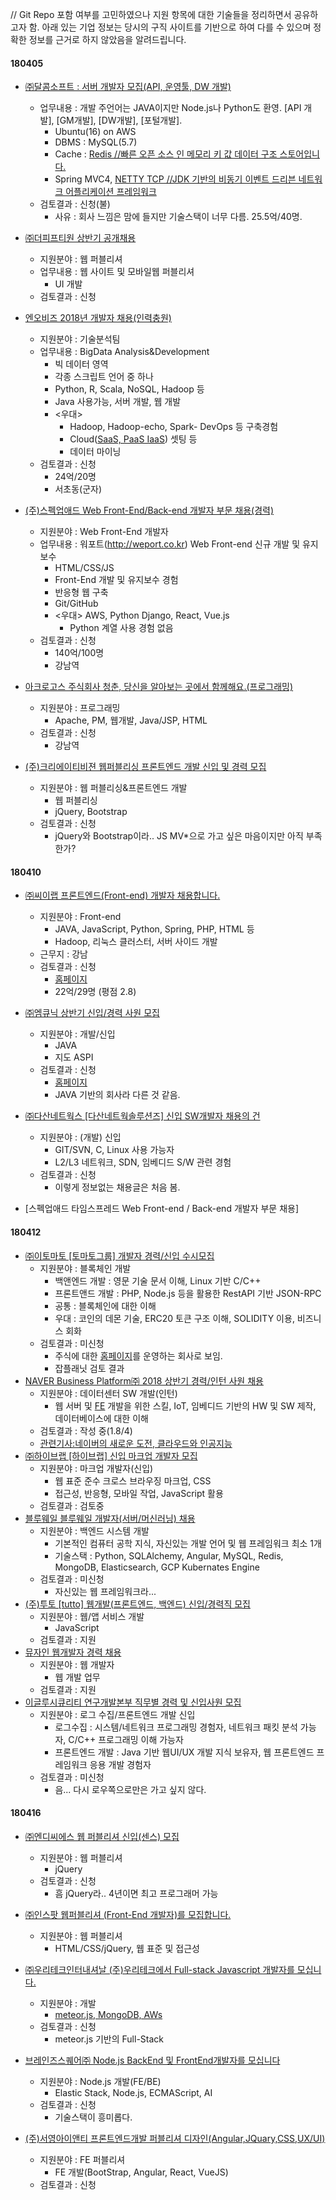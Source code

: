 // Git Repo 포함 여부를 고민하였으나 지원 항목에 대한 기술들을 정리하면서 공유하고자 함. 아래 있는 기업 정보는 당시의 구직 사이트를 기반으로 하여 다를 수 있으며 정확한 정보를 근거로 하지 않았음을 알려드립니다.

#### 180405
  - [㈜달콤소프트 : 서버 개발자 모집(API, 운영툴, DW 개발)](http://www.jobkorea.co.kr/Recruit/GI_Read/24567544?Oem_Code=C1&sc=11)
    - 업무내용 : 개발 주언어는 JAVA이지만 Node.js나 Python도 환영. [API 개발], [GM개발], [DW개발], [포털개발].
      - Ubuntu(16) on AWS
      - DBMS : MySQL(5.7)
      - Cache : [Redis //빠른 오픈 소스 인 메모리 키 값 데이터 구조 스토어입니다. ](https://aws.amazon.com/ko/elasticache/what-is-redis/)
      - Spring MVC4, [NETTY TCP //JDK 기반의 비동기 이벤트 드리븐 네트워크 어플리케이션 프레임워크](http://jdm.kr/blog/151)
    - 검토결과 : 신청(불)
      - 사유 : 회사 느낌은 맘에 들지만 기술스택이 너무 다름. 25.5억/40명.

  - [㈜더피프티원 상반기 공개채용](http://www.jobkorea.co.kr/Recruit/GI_Read/23934874?Oem_Code=C1&sc=11)
    - 지원분야 : 웹 퍼블리셔
    - 업무내용 : 웹 사이트 및 모바일웹 퍼블리셔
      - UI 개발
    - 검토결과 : 신청

  - [엔오비즈 2018년 개발자 채용(인력충원)](http://www.jobkorea.co.kr/Recruit/GI_Read/23911217?Oem_Code=C1&sc=11)
    - 지원분야 : 기술분석팀
    - 업무내용 : BigData Analysis&Development
      - 빅 데이터 영역
      - 각종 스크립트 언어 중 하나
      - Python, R, Scala, NoSQL, Hadoop 등
      - Java 사용가능, 서버 개발, 웹 개발
      - <우대>
        - Hadoop, Hadoop-echo, Spark- DevOps 등 구축경험
        - Cloud([SaaS, PaaS IaaS](http://www.sqler.com/files/attach/images/368180/686/470/025c80d9be11b56af27fa8c74c506af7.jpg)) 셋팅 등
        - 데이터 마이닝
    - 검토결과 : 신청
      - 24억/20명
      - 서초동(군자)

  - [(주)스펙업애드 Web Front-End/Back-end 개발자 부문 채용(경력)](http://www.jobkorea.co.kr/Recruit/GI_Read/23765453?Oem_Code=C1&sc=11)
    - 지원분야 : Web Front-End 개발자
    - 업무내용 : 워포트(http://weport.co.kr) Web Front-end 신규 개발 및 유지보수
      - HTML/CSS/JS
      - Front-End 개발 및 유지보수 경험
      - 반응형 웹 구축
      - Git/GitHub
      - <우대> AWS, Python Django, React, Vue.js
        - Python 계열 사용 경험 없음
    - 검토결과 : 신청
      - 140억/100명
      - 강남역

  - [아크로고스 주식회사 청춘, 당신을 알아보는 곳에서 함께해요.(프로그래밍)](http://www.saramin.co.kr/zf_user/jobs/relay/view?view_type=avatar&rec_idx=33509926&isMypage=yes&gz=1&recommend_ids=eJxNzrEVwDAIQ8GVBEJgpskiGT5FYpzy3lchUmhYX2q7SRkyYgNKn4KwdWYexQ%2FRKfWAWdhYJa0BvOKPU9Klgei1UUTbQb93HkN7KxA%3D&inner_source=saramin&inner_medium=pattern&inner_campaign=SRI_002_AVA-S_AVA_RCT&inner_term=5&t_ref=avatar&t_ref_content=SRI_002_AVA-S_AVA_RCT&t_ref_scnid=591#seq=0)
    - 지원분야 : 프로그래밍
      - Apache, PM, 웹개발, Java/JSP, HTML
    - 검토결과 : 신청
      - 강남역
  
  - [(주)크리에이티비젼 웹퍼블리싱 프론트엔드 개발 신입 및 경력 모집](http://www.saramin.co.kr/zf_user/jobs/relay/view?view_type=avatar&rec_idx=33527429&isMypage=yes&gz=1&recommend_ids=eJxNytkNwDAIBNGWuHYx1aSRFB9ZisGfTzPuUEbZg9LXNyBxIFXGgWj1JozZQOsioWs2i%2FQfUQSq4Uw5WAmshljGjSk0YOMDQBQrCA%3D%3D&inner_source=saramin&inner_medium=pattern&inner_campaign=SRI_002_AVA-S_AVA_RCT&inner_term=2&t_ref=avatar&t_ref_content=SRI_002_AVA-S_AVA_RCT&t_ref_scnid=591#seq=0)
    - 지원분야 : 웹 퍼블리싱&프론트엔드 개발
      - 웹 퍼블리싱
      - jQuery, Bootstrap
    - 검토결과 : 신청
      - jQuery와 Bootstrap이라.. JS MV*으로 가고 싶은 마음이지만 아직 부족한가?

#### 180410
  - [㈜씨이랩 프론트엔드(Front-end) 개발자 채용합니다.](http://www.jobkorea.co.kr/Recruit/GI_Read/24629655?Oem_Code=C1&PageGbn=ST)
    - 지원분야 : Front-end
      - JAVA, JavaScript, Python, Spring, PHP, HTML 등
      - Hadoop, 리눅스 클러스터, 서버 사이드 개발
    - 근무지 : 강남
    - 검토결과 : 신청
      - [홈페이지](http://www.xiilab.com/main)
      - 22억/29명 (평점 2.8)

  - [㈜엠큐닉 상반기 신입/경력 사원 모집](http://www.jobkorea.co.kr/Recruit/GI_Read/24422424?Oem_Code=C1&PageGbn=ST)
    - 지원분야 : 개발/신입
      - JAVA
      - 지도 ASPI
    - 검토결과 : 신청
      - [홈페이지](http://www.mqnic.com/)
      - JAVA 기반의 회사라 다른 것 같음.

  - [㈜다산네트웍스 [다산네트웍솔루션즈] 신입 SW개발자 채용의 건](http://www.jobkorea.co.kr/Recruit/GI_Read/24370842?Oem_Code=C1&PageGbn=ST)
    - 지원분야 : (개발) 신입
      - GIT/SVN, C, Linux 사용 가능자
      - L2/L3 네트워크, SDN, 임베디드 S/W 관련 경험
    - 검토결과 : 신청
      - 이렇게 정보없는 채용글은 처음 봄.

  - [스펙업애드 타임스프레드 Web Front-end / Back-end 개발자 부문 채용]

#### 180412
  - [㈜이토마토 [토마토그룹] 개발자 경력/신입 수시모집 ](http://www.jobkorea.co.kr/Recruit/GI_Read/24624330?OEM_Code=C1)
    - 지원분야 : 블록체인 개발
      - 백앤엔드 개발 : 영문 기술 문서 이해, Linux 기반 C/C++
      - 프론트앤드 개발 : PHP, Node.js 등을 활용한 RestAPI 기반 JSON-RPC
      - 공통 : 블록체인에 대한 이해
      - 우대 : 코인의 데몬 기술, ERC20 토큰 구조 이해, SOLIDITY 이용, 비즈니스 회화
    - 검토결과 : 미신청
      - 주식에 대한 [홈페이지](http://www.etomato.com/home/)를 운영하는 회사로 보임.
      - 잡플래닛 검토 결과
  - [NAVER Business Platform㈜ 2018 상반기 경력/인턴 사원 채용](http://www.jobkorea.co.kr/Recruit/GI_Read/24524802?Oem_Code=C1&PageGbn=)
    - 지원분야 : 데이터센터 SW 개발(인턴)
      - 웹 서버 및 [FE](https://www.google.co.kr/search?q=front-end) 개발을 위한 스킬, IoT, 임베디드 기반의 HW 및 SW 제작, 데이터베이스에 대한 이해
    - 검토결과 : 작성 중(1.8/4)
    - [관련기사:네이버의 새로운 도전, 클라우드와 인공지능](http://it.donga.com/26683/)
  - [㈜하이브랩 [하이브랩] 신입 마크업 개발자 모집](http://www.jobkorea.co.kr/Recruit/GI_Read/24592056?rPageCode=SL)
    - 지원분야 : 마크업 개발자(신입)
      - 웹 표준 준수 크로스 브라우징 마크업, CSS
      - 접근성, 반응형, 모바일 작업, JavaScript 활용
    - 검토결과 : 검토중
  - [블루웨일 블루웨일 개발자(서버/머신러닝) 채용](http://www.jobkorea.co.kr/Recruit/GI_Read/24396369?rPageCode=SL)
    - 지원분야 : 백엔드 시스템 개발
      - 기본적인 컴퓨터 공학 지식, 자신있는 개발 언어 및 웹 프레임워크 최소 1개
      - 기술스택 : Python, SQLAlchemy, Angular, MySQL, Redis, MongoDB, Elasticsearch, GCP Kubernates Engine
    - 검토결과 : 미신청
      - 자신있는 웹 프레임워크라...
  - [(주)투토 [tutto] 웹개발(프론트엔드, 백엔드) 신입/경력직 모집](http://www.saramin.co.kr/zf_user/jobs/relay/view?view_type=avatar&rec_idx=33373551&isMypage=yes&gz=1&recommend_ids=eJw9jtsRwEAIAlsS0UOrSSMpPk%2Fvc4dZgN5hEI%2BsOMnAEjQQxoofCM%2FCB95t6PUnaK1dwAKXD6iie9pSqhrnntxOgmaTZJpqnHx4O5be74MLTBErHQ%3D%3D&inner_source=saramin&inner_medium=pattern&inner_campaign=SRI_002_AVA-S_AVA_RCT&inner_term=7&t_ref=avatar&t_ref_content=SRI_002_AVA-S_AVA_RCT&t_ref_scnid=584#seq=0)
    - 지원분야 : 웹/앱 서비스 개발
      - JavaScript 
    - 검토결과 : 지원
  - [뮤자인 웹개발자 경력 채용](http://job.incruit.com/jobdb_info/jobpost.asp?job=1804060002117)
    - 지원분야 : 웹 개발자
      - 웹 개발 업무
    - 검토결과 : 지원
  - [이글루시큐리티 연구개발본부 직무별 경력 및 신입사원 모집](http://recruit.igloosec.co.kr/)
    - 지원분야 : 로그 수집/프론트엔드 개발 신입
      - 로그수집 : 시스템/네트워크 프로그래밍 경험자, 네트워크 패킷 분석 가능자, C/C++ 프로그래밍 이해 가능자
      - 프론트엔드 개발 : Java 기반 웹UI/UX 개발 지식 보유자, 웹 프론트엔드 프레임워크 응용 개발 경험자
    - 검토결과 : 미신청
      - 음... 다시 로우쪽으로만은 가고 싶지 않다.

#### 180416
  - [㈜엔디씨에스 웹 퍼블리셔 신입(센스) 모집](http://www.jobkorea.co.kr/Recruit/GI_Read/24670542?rPageCode=SL)
    - 지원분야 : 웹 퍼블리셔
      - jQuery
    - 검토결과 : 신청
      - 흠 jQuery라.. 4년이면 최고 프로그래머 가능
  - [㈜인스팟 웹퍼블리셔 (Front-End 개발자)를 모집합니다.](http://www.jobkorea.co.kr/Recruit/GI_Read/24606042?Oem_Code=C1&sc=7)
    - 지원분야 : 웹 퍼블리셔
      - HTML/CSS/jQuery, 웹 표준 및 접근성
    
  - [㈜우리테크인터내셔날 (주)우리테크에서 Full-stack Javascript 개발자를 모십니다.](http://www.jobkorea.co.kr/Recruit/GI_Read/24460610?rPageCode=SL)
    - 지원분야 : 개발
      - [meteor.js, MongoDB, AWs](https://goo.gl/T1e9LO)
    - 검토결과 : 신청
      - meteor.js 기반의 Full-Stack
  - [브레인즈스퀘어㈜ Node.js BackEnd 및 FrontEnd개발자를 모십니다](http://www.saramin.co.kr/zf_user/jobs/relay/view?view_type=tailor&rec_idx=33566176&isMypage=yes&gz=1&recommend_ids=eJw1zMERwDAIA8GWMEIy9JbiE4Pz2zkxAFQI%2FgBkCXuAqoOInV0CBWsIt%2BQiG2bq8g1zg52IA%2Beazy46Grk0pWj%2FlPECRaAfRA%3D%3D&inner_source=saramin&inner_medium=pattern&inner_campaign=suited_list_&inner_term=suited_recruit_01&t_ref=suited_list&t_ref_content=suited_recruit_01#seq=0)
    - 지원분야 : Node.js 개발(FE/BE)
      - Elastic Stack, Node.js, ECMAScript, AI
    - 검토결과 : 신청
      - 기술스택이 흥미롭다.
  - [(주)서영아이앤티 프론트엔드개발 퍼블리셔 디자인(Angular,JQuary,CSS,UX/UI)](http://www.saramin.co.kr/zf_user/jobs/relay/view?view_type=tailor&rec_idx=33630096&isMypage=yes&gz=1&recommend_ids=eJwtzNENADEIAtCVFJTqbh3%2BctW%2FFyCQQnvhkiJN%2FhABLJSD5lRi9wMszkPlbOB2FpR%2BeFlPYp6TqGo3MYdGZnw2Oh8e&inner_source=saramin&inner_medium=pattern&inner_campaign=suited_list_1&inner_term=suited_recruit_01&t_ref=suited_list&t_ref_content=suited_recruit_01#seq=0)
    - 지원분야 : FE 퍼블리셔
      - FE 개발(BootStrap, Angular, React, VueJS)
    - 검토결과 : 신청